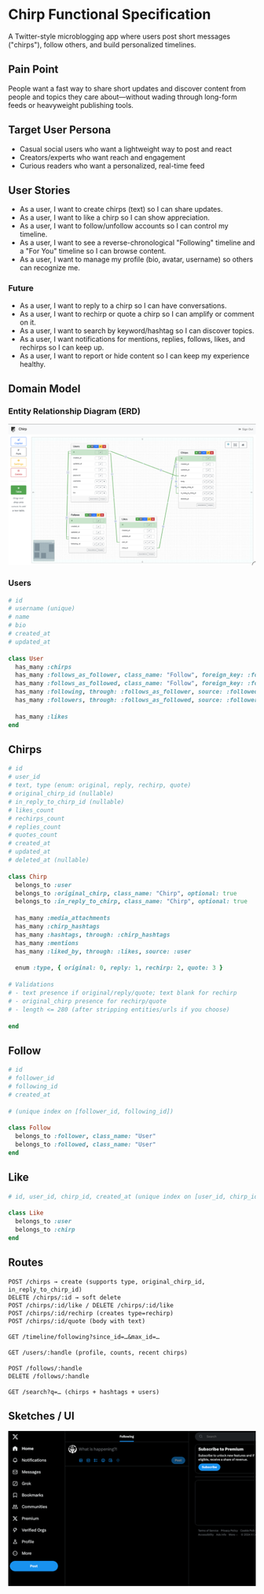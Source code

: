 <!-- Project Name and 1-liner: A clear and concise summary of the project. -->
# Chirp Functional Specification

A Twitter-style microblogging app where users post short messages ("chirps"), follow others, and build personalized timelines.

<!-- Pain Point: What problem are you solving? -->
## Pain Point

People want a fast way to share short updates and discover content from people and topics they care about—without wading through long-form feeds or heavyweight publishing tools.

<!-- Target User Persona: Who is the primary user of this application? -->
## Target User Persona

- Casual social users who want a lightweight way to post and react
- Creators/experts who want reach and engagement
- Curious readers who want a personalized, real-time feed

## User Stories

- As a user, I want to create chirps (text) so I can share updates.
- As a user, I want to like a chirp so I can show appreciation.
- As a user, I want to follow/unfollow accounts so I can control my timeline.
- As a user, I want to see a reverse-chronological "Following" timeline and a "For You" timeline so I can browse content.
- As a user, I want to manage my profile (bio, avatar, username) so others can recognize me.

### Future

- As a user, I want to reply to a chirp so I can have conversations.
- As a user, I want to rechirp or quote a chirp so I can amplify or comment on it.
- As a user, I want to search by keyword/hashtag so I can discover topics.
- As a user, I want notifications for mentions, replies, follows, likes, and rechirps so I can keep up.
- As a user, I want to report or hide content so I can keep my experience healthy.

## Domain Model

### Entity Relationship Diagram (ERD)

![erd](chirp-erd.png)

### Users

```ruby
# id
# username (unique)
# name
# bio
# created_at
# updated_at

class User
  has_many :chirps
  has_many :follows_as_follower, class_name: "Follow", foreign_key: :follower_id
  has_many :follows_as_followed, class_name: "Follow", foreign_key: :following_id
  has_many :following, through: :follows_as_follower, source: :followed
  has_many :followers, through: :follows_as_followed, source: :follower

  has_many :likes
end
```

## Chirps

```ruby
# id
# user_id
# text, type (enum: original, reply, rechirp, quote)
# original_chirp_id (nullable)
# in_reply_to_chirp_id (nullable)
# likes_count
# rechirps_count
# replies_count
# quotes_count
# created_at
# updated_at
# deleted_at (nullable)

class Chirp
  belongs_to :user
  belongs_to :original_chirp, class_name: "Chirp", optional: true
  belongs_to :in_reply_to_chirp, class_name: "Chirp", optional: true

  has_many :media_attachments
  has_many :chirp_hashtags
  has_many :hashtags, through: :chirp_hashtags
  has_many :mentions
  has_many :liked_by, through: :likes, source: :user

  enum :type, { original: 0, reply: 1, rechirp: 2, quote: 3 }

# Validations
# - text presence if original/reply/quote; text blank for rechirp
# - original_chirp presence for rechirp/quote
# - length <= 280 (after stripping entities/urls if you choose)

end
```

## Follow

```ruby
# id
# follower_id
# following_id
# created_at

# (unique index on [follower_id, following_id])

class Follow
  belongs_to :follower, class_name: "User"
  belongs_to :followed, class_name: "User"
end
```

## Like

```ruby
# id, user_id, chirp_id, created_at (unique index on [user_id, chirp_id])

class Like
  belongs_to :user
  belongs_to :chirp
end
```

## Routes

```plaintext
POST /chirps → create (supports type, original_chirp_id, in_reply_to_chirp_id)
DELETE /chirps/:id → soft delete
POST /chirps/:id/like / DELETE /chirps/:id/like
POST /chirps/:id/rechirp (creates type=rechirp)
POST /chirps/:id/quote (body with text)

GET /timeline/following?since_id=…&max_id=…

GET /users/:handle (profile, counts, recent chirps)

POST /follows/:handle
DELETE /follows/:handle

GET /search?q=… (chirps + hashtags + users)
```

## Sketches / UI

![](x-ui.png)
